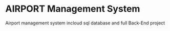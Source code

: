 # AIRPORT Management System
Airport management system incloud sql database 
and full Back-End project
